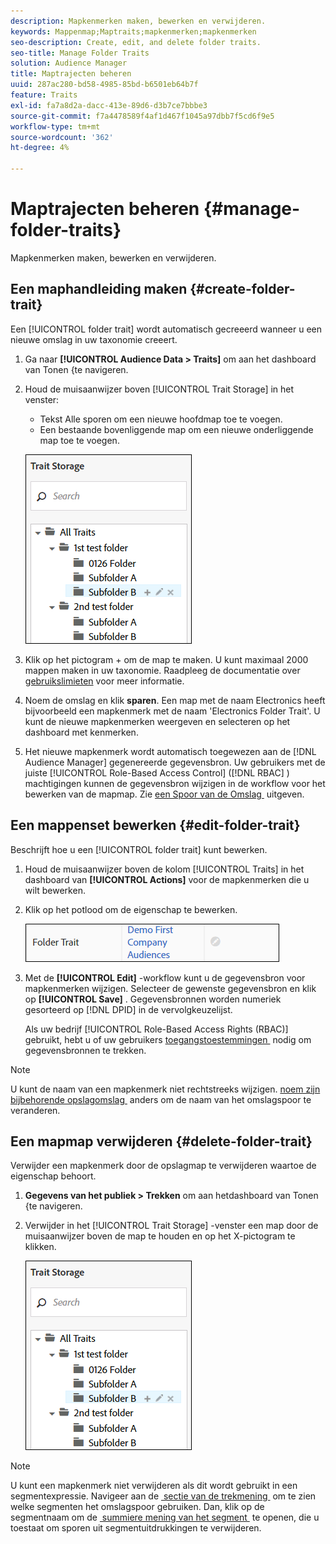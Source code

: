 ```yaml
---
description: Mapkenmerken maken, bewerken en verwijderen.
keywords: Mappenmap;Maptraits;mapkenmerken;mapkenmerken
seo-description: Create, edit, and delete folder traits.
seo-title: Manage Folder Traits
solution: Audience Manager
title: Maptrajecten beheren
uuid: 287ac280-bd58-4985-85bd-b6501eb64b7f
feature: Traits
exl-id: fa7a8d2a-dacc-413e-89d6-d3b7ce7bbbe3
source-git-commit: f7a4478589f4af1d467f1045a97dbb7f5cd6f9e5
workflow-type: tm+mt
source-wordcount: '362'
ht-degree: 4%

---
```


# Maptrajecten beheren {#manage-folder-traits}

Mapkenmerken maken, bewerken en verwijderen.

## Een maphandleiding maken {#create-folder-trait}

Een [!UICONTROL folder trait] wordt automatisch gecreeerd wanneer u een nieuwe omslag in uw taxonomie creeert.

<!-- create-folder-trait.xml -->

1. Ga naar **[!UICONTROL Audience Data > Traits]** om aan het **&#x200B;**&#x200B;dashboard van Tonen &lbrace;te navigeren.
1. Houd de muisaanwijzer boven [!UICONTROL Trait Storage] in het venster:

   * Tekst Alle sporen om een nieuwe hoofdmap toe te voegen.
   * Een bestaande bovenliggende map om een nieuwe onderliggende map toe te voegen.

   ![](assets/folder_traits_create.PNG)

1. Klik op het pictogram + om de map te maken. U kunt maximaal 2000 mappen maken in uw taxonomie. Raadpleeg de documentatie over [gebruikslimieten](../../features/administration/usage-limits.md) voor meer informatie.
1. Noem de omslag en klik **sparen**. Een map met de naam Electronics heeft bijvoorbeeld een mapkenmerk met de naam &#39;Electronics Folder Trait&#39;. U kunt de nieuwe mapkenmerken weergeven en selecteren op het dashboard met kenmerken.
1. Het nieuwe mapkenmerk wordt automatisch toegewezen aan de [!DNL Audience Manager] gegenereerde gegevensbron. Uw gebruikers met de juiste [!UICONTROL Role-Based Access Control] ([!DNL RBAC] ) machtigingen kunnen de gegevensbron wijzigen in de workflow voor het bewerken van de mapmap. Zie [&#x200B; een Spoor van de Omslag &#x200B;](../../features/traits/manage-folder-traits.md#edit-folder-trait) uitgeven.

## Een mappenset bewerken {#edit-folder-trait}

Beschrijft hoe u een [!UICONTROL folder trait] kunt bewerken.

<!-- edit-folder-trait.xml -->

1. Houd de muisaanwijzer boven de kolom [!UICONTROL Traits] in het dashboard van **[!UICONTROL Actions]** voor de mapkenmerken die u wilt bewerken.
1. Klik op het potlood om de eigenschap te bewerken.

   ![](assets/folder_traits_edit_border.png)

1. Met de **[!UICONTROL Edit]** -workflow kunt u de gegevensbron voor mapkenmerken wijzigen. Selecteer de gewenste gegevensbron en klik op **[!UICONTROL Save]** . Gegevensbronnen worden numeriek gesorteerd op [!DNL DPID] in de vervolgkeuzelijst.

   Als uw bedrijf [!UICONTROL Role-Based Access Rights (RBAC)] gebruikt, hebt u of uw gebruikers [&#x200B; toegangstoestemmingen &#x200B;](../../features/traits/about-folder-traits.md#role-based-access-controls) nodig om gegevensbronnen te trekken.

>[!NOTE]
>
>U kunt de naam van een mapkenmerk niet rechtstreeks wijzigen. [&#x200B; noem zijn bijbehorende opslagomslag &#x200B;](../../features/traits/trait-storage.md#rename-delete-trait-storage-folder) anders om de naam van het omslagspoor te veranderen.

## Een mapmap verwijderen {#delete-folder-trait}

Verwijder een mapkenmerk door de opslagmap te verwijderen waartoe de eigenschap behoort.

<!-- delete-folder-trait.xml -->

1. **Gegevens van het publiek > Trekken** om aan het **&#x200B;**&#x200B;dashboard van Tonen &lbrace;te navigeren.
1. Verwijder in het [!UICONTROL Trait Storage] -venster een map door de muisaanwijzer boven de map te houden en op het X-pictogram te klikken.

   ![&#x200B; Resultaat van de Stap &#x200B;](assets/folder_traits_create.PNG)

>[!NOTE]
>
>U kunt een mapkenmerk niet verwijderen als dit wordt gebruikt in een segmentexpressie. Navigeer aan de [&#x200B; sectie van de trekmening &#x200B;](../../features/traits/trait-details-page.md) om te zien welke segmenten het omslagspoor gebruiken. Dan, klik op de segmentnaam om de [&#x200B; summiere mening van het segment &#x200B;](../../features/segments/segment-summary-view.md) te openen, die u toestaat om sporen uit segmentuitdrukkingen te verwijderen.

